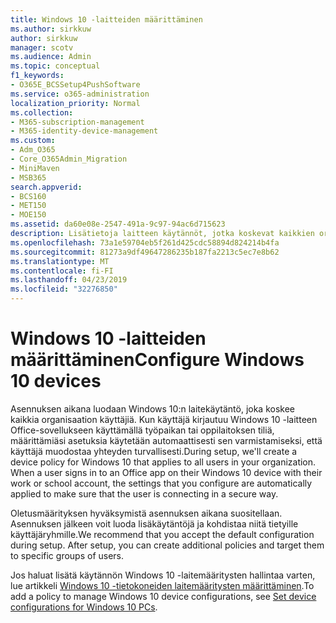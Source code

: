 ```yaml
---
title: Windows 10 -laitteiden määrittäminen
ms.author: sirkkuw
author: sirkkuw
manager: scotv
ms.audience: Admin
ms.topic: conceptual
f1_keywords:
- O365E_BCSSetup4PushSoftware
ms.service: o365-administration
localization_priority: Normal
ms.collection:
- M365-subscription-management
- M365-identity-device-management
ms.custom:
- Adm_O365
- Core_O365Admin_Migration
- MiniMaven
- MSB365
search.appverid:
- BCS160
- MET150
- MOE150
ms.assetid: da60e08e-2547-491a-9c97-94ac6d715623
description: Lisätietoja laitteen käytännöt, jotka koskevat kaikkien organisaation käyttäjien Windows-10.
ms.openlocfilehash: 73a1e59704eb5f261d425cdc58894d824214b4fa
ms.sourcegitcommit: 81273a9df49647286235b187fa2213c5ec7e8b62
ms.translationtype: MT
ms.contentlocale: fi-FI
ms.lasthandoff: 04/23/2019
ms.locfileid: "32276850"
---
```

# <a name="configure-windows-10-devices"></a><span data-ttu-id="7c8c2-103">Windows 10 -laitteiden määrittäminen</span><span class="sxs-lookup"><span data-stu-id="7c8c2-103">Configure Windows 10 devices</span></span>

<span data-ttu-id="7c8c2-p101">Asennuksen aikana luodaan Windows 10:n laitekäytäntö, joka koskee kaikkia organisaation käyttäjiä. Kun käyttäjä kirjautuu Windows 10 -laitteen Office-sovellukseen käyttämällä työpaikan tai oppilaitoksen tiliä, määrittämiäsi asetuksia käytetään automaattisesti sen varmistamiseksi, että käyttäjä muodostaa yhteyden turvallisesti.</span><span class="sxs-lookup"><span data-stu-id="7c8c2-p101">During setup, we'll create a device policy for Windows 10 that applies to all users in your organization. When a user signs in to an Office app on their Windows 10 device with their work or school account, the settings that you configure are automatically applied to make sure that the user is connecting in a secure way.</span></span>
  
<span data-ttu-id="7c8c2-p102">Oletusmäärityksen hyväksymistä asennuksen aikana suositellaan. Asennuksen jälkeen voit luoda lisäkäytäntöjä ja kohdistaa niitä tietyille käyttäjäryhmille.</span><span class="sxs-lookup"><span data-stu-id="7c8c2-p102">We recommend that you accept the default configuration during setup. After setup, you can create additional policies and target them to specific groups of users.</span></span>
  
<span data-ttu-id="7c8c2-108">Jos haluat lisätä käytännön Windows 10 -laitemääritysten hallintaa varten, lue artikkeli [Windows 10 -tietokoneiden laitemääritysten määrittäminen](protection-settings-for-windows-10-pcs.md).</span><span class="sxs-lookup"><span data-stu-id="7c8c2-108">To add a policy to manage Windows 10 device configurations, see [Set device configurations for Windows 10 PCs](protection-settings-for-windows-10-pcs.md).</span></span>
  

